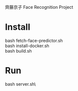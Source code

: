 齊藤京子 Face Recognition Project

# Install

bash fetch-face-predictor.sh\
bash install-docker.sh\
bash build.sh

# Run

bash server.sh\
